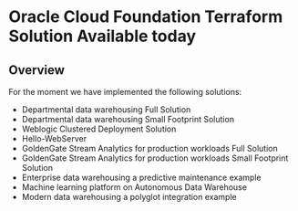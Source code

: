 # Oracle Cloud Foundation Terraform Solution Available today


## <a name="Solutions"></a>Overview
For the moment we have implemented the following solutions:
- Departmental data warehousing Full Solution
- Departmental data warehousing Small Footprint Solution
- Weblogic Clustered Deployment Solution
- Hello-WebServer
- GoldenGate Stream Analytics for production workloads Full Solution
- GoldenGate Stream Analytics for production workloads Small Footprint Solution
- Enterprise data warehousing a predictive maintenance example
- Machine learning platform on Autonomous Data Warehouse
- Modern data warehousing a polyglot integration example
